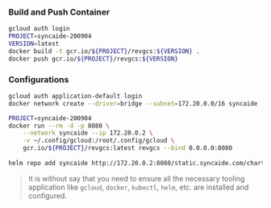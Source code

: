 ### Build and Push Container
```bash
gcloud auth login
PROJECT=syncaide-200904
VERSION=latest
docker build -t gcr.io/${PROJECT}/revgcs:${VERSION} .
docker push gcr.io/${PROJECT}/revgcs:${VERSION}
```

### Configurations
```bash
gcloud auth application-default login
docker network create --driver=bridge --subnet=172.20.0.0/16 syncaide

PROJECT=syncaide-200904
docker run --rm -d -p 8080 \
    --network syncaide --ip 172.20.0.2 \
    -v ~/.config/gcloud:/root/.config/gcloud \
    gcr.io/${PROJECT}/revgcs:latest revgcs --bind 0.0.0.0:8080
    
helm repo add syncaide http://172.20.0.2:8080/static.syncaide.com/charts
```
> It is without say that you need to ensure all the necessary tooling 
application like `gcloud`, `docker`, `kubectl`, `helm`, etc. are installed 
and configured.